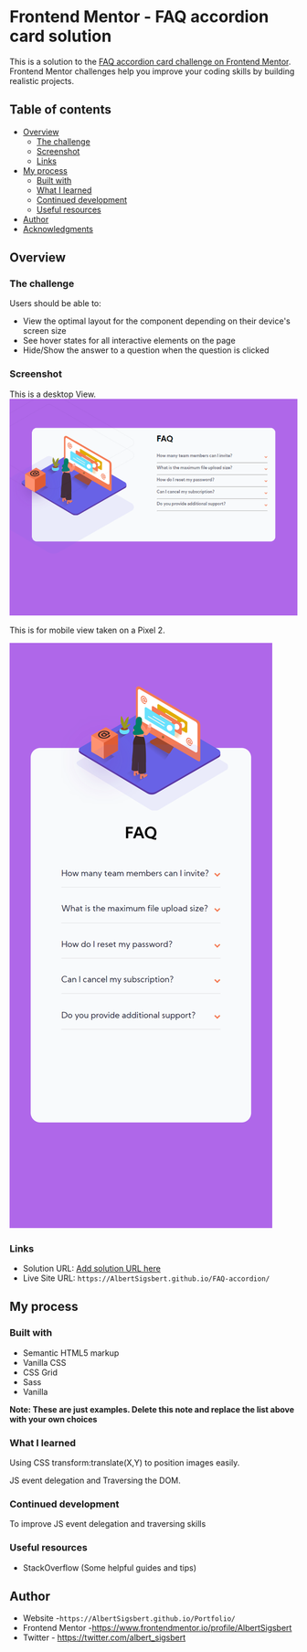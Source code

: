 # Frontend Mentor - FAQ accordion card solution

This is a solution to the [FAQ accordion card challenge on Frontend Mentor](https://www.frontendmentor.io/challenges/faq-accordion-card-XlyjD0Oam). Frontend Mentor challenges help you improve your coding skills by building realistic projects.

## Table of contents

- [Overview](#overview)
  - [The challenge](#the-challenge)
  - [Screenshot](#screenshot)
  - [Links](#links)
- [My process](#my-process)
  - [Built with](#built-with)
  - [What I learned](#what-i-learned)
  - [Continued development](#continued-development)
  - [Useful resources](#useful-resources)
- [Author](#author)
- [Acknowledgments](#acknowledgments)

## Overview

### The challenge

Users should be able to:

- View the optimal layout for the component depending on their device's screen size
- See hover states for all interactive elements on the page
- Hide/Show the answer to a question when the question is clicked

### Screenshot

This is a desktop View.
<img src="dist/images/Desktop view.png">

This is for mobile view taken on a Pixel 2.

<img src="dist/images/Mobile_view.png">

### Links

- Solution URL: [Add solution URL here](https://your-solution-url.com)
- Live Site URL: `https://AlbertSigsbert.github.io/FAQ-accordion/`

## My process

### Built with

- Semantic HTML5 markup
- Vanilla CSS
- CSS Grid
- Sass
- Vanilla

**Note: These are just examples. Delete this note and replace the list above with your own choices**

### What I learned

Using CSS transform:translate(X,Y) to position images easily.

JS event delegation and Traversing the DOM.

### Continued development

To improve JS event delegation and traversing skills

### Useful resources

- StackOverflow (Some helpful guides and tips)

## Author

- Website -`https://AlbertSigsbert.github.io/Portfolio/`
- Frontend Mentor -https://www.frontendmentor.io/profile/AlbertSigsbert
- Twitter - https://twitter.com/albert_sigsbert
